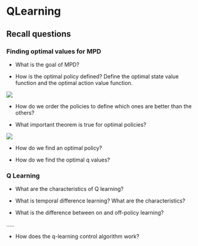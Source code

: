 # QLearning

## Recall questions

### Finding optimal values for MPD

- What is the goal of MPD? 

- How is the optimal policy defined? Define the optimal state value function and the optimal action value function.

![](./static/AN/ql1.png)

- How do we order the policies to define which ones are better than the others?

- What important theorem is true for optimal policies?

![](./static/AN/ql2.png)

- How do we find an optimal policy? 

- How do we find the optimal q values?

### Q Learning

- What are the characteristics of Q learning?

- What is temporal difference learning? What are the characteristics?

- What is the difference between on and off-policy learning?

.....

- How does the q-learning control algorithm work?